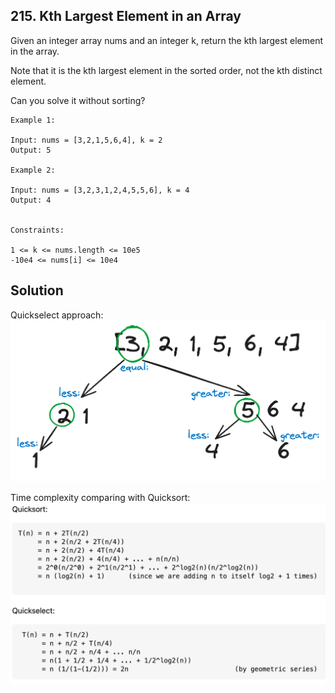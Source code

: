 ## 215. Kth Largest Element in an Array
Given an integer array nums and an integer k, return the kth largest element in the array.

Note that it is the kth largest element in the sorted order, not the kth distinct element.

Can you solve it without sorting?

```
Example 1:

Input: nums = [3,2,1,5,6,4], k = 2
Output: 5

Example 2:

Input: nums = [3,2,3,1,2,4,5,5,6], k = 4
Output: 4
 

Constraints:

1 <= k <= nums.length <= 10e5
-10e4 <= nums[i] <= 10e4
```
## Solution
Quickselect approach:
![img.png](im_1.png)

Time complexity comparing with Quicksort:
![im_2.png](im_2.png)
